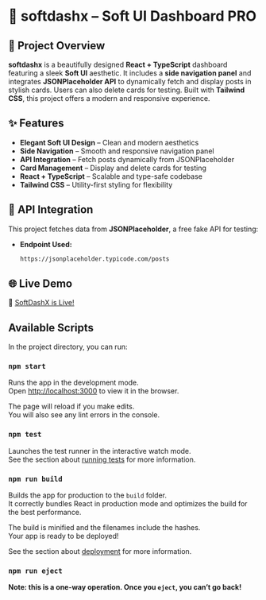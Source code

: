# 🚀 softdashx – Soft UI Dashboard PRO  

## 📌 Project Overview  
**softdashx** is a beautifully designed **React + TypeScript** dashboard featuring a sleek **Soft UI** aesthetic. It includes a **side navigation panel** and integrates **JSONPlaceholder API** to dynamically fetch and display posts in stylish cards. Users can also delete cards for testing. Built with **Tailwind CSS**, this project offers a modern and responsive experience.  

## ✨ Features  

- **Elegant Soft UI Design** – Clean and modern aesthetics  
- **Side Navigation** – Smooth and responsive navigation panel  
- **API Integration** – Fetch posts dynamically from JSONPlaceholder  
- **Card Management** – Display and delete cards for testing  
- **React + TypeScript** – Scalable and type-safe codebase  
- **Tailwind CSS** – Utility-first styling for flexibility  

## 🔗 API Integration  

This project fetches data from **JSONPlaceholder**, a free fake API for testing:  

- **Endpoint Used:**  
  ```bash
  https://jsonplaceholder.typicode.com/posts

## 🌐 Live Demo  
🚀 [SoftDashX is Live!](https://softdashx.vercel.app/)  


## Available Scripts

In the project directory, you can run:

### `npm start`

Runs the app in the development mode.\
Open [http://localhost:3000](http://localhost:3000) to view it in the browser.

The page will reload if you make edits.\
You will also see any lint errors in the console.

### `npm test`

Launches the test runner in the interactive watch mode.\
See the section about [running tests](https://facebook.github.io/create-react-app/docs/running-tests) for more information.

### `npm run build`

Builds the app for production to the `build` folder.\
It correctly bundles React in production mode and optimizes the build for the best performance.

The build is minified and the filenames include the hashes.\
Your app is ready to be deployed!

See the section about [deployment](https://facebook.github.io/create-react-app/docs/deployment) for more information.

### `npm run eject`

**Note: this is a one-way operation. Once you `eject`, you can’t go back!**
